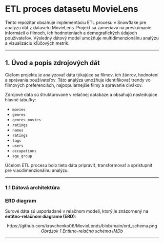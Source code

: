 # **ETL proces datasetu MovieLens**

Tento repozitár obsahuje implementáciu ETL procesu v Snowflake pre analýzu dát z datasetu MovieLens. Projekt sa zameriava na preskúmanie informácií o filmoch, ich hodnoteniach a demografických údajoch používateľov. Výsledný dátový model umožňuje multidimenzionálnu analýzu a vizualizáciu kľúčových metrik.

---
## **1. Úvod a popis zdrojových dát**
Cieľom projektu je analyzovať dáta týkajúce sa filmov, ich žánrov, hodnotení a správania používateľov. Táto analýza umožňuje identifikovať trendy vo filmových preferenciách, najpopulárnejšie filmy a správanie divákov.

Zdrojové dáta sú štruktúrované v relačnej databáze a obsahujú nasledujúce hlavné tabuľky:

- `movies`
- `genres`
- `genres_movies`
- `ratings`
- `names`
- `ratings`
- `tags`
- `users`
- `occupations`
- `age_group`

Účelom ETL procesu bolo tieto dáta pripraviť, transformovať a sprístupniť pre viacdimenzionálnu analýzu.

---
### **1.1 Dátová architektúra**

### **ERD diagram**
Surové dáta sú usporiadané v relačnom modeli, ktorý je znázornený na **entitno-relačnom diagrame (ERD)**:

<p align="center">
  <link>https://github.com/kravchenko06/MovieLends/blob/main/erd_schema.png
  <br>
  <em>Obrázok 1 Entitno-relačná schéma IMDb</em>
</p>

---
